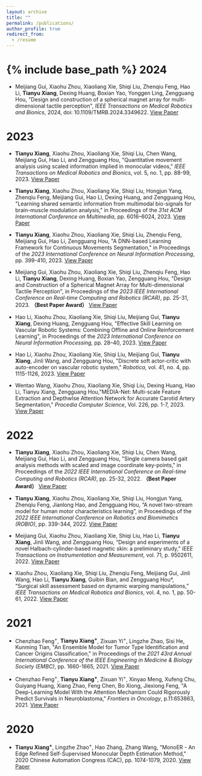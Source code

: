 ```yaml
---
layout: archive
title: ""
permalink: /publications/
author_profile: true
redirect_from:
  - /resume
---
```

{% include base_path %}
2024
====

* Meijiang Gui, Xiaohu Zhou, Xiaoliang Xie, Shiqi Liu, Zhenqiu Feng, Hao Li, **Tianyu Xiang**, Dexing Huang, Boxian Yao, Yonggen Ling, Zengguang Hou, "Design and construction of a spherical magnet array for multi-dimensional tactile perception", *IEEE Transactions on Medical Robotics and Bionics*, 2024, doi: 10.1109/TMRB.2024.3349622. [View Paper](https://ieeexplore.ieee.org/abstract/document/10381648)

2023
======
* **Tianyu Xiang**, Xiaohu Zhou, Xiaoliang Xie, Shiqi Liu, Chen Wang, Meijiang Gui, Hao Li, and Zengguang Hou, "Quantitative movement analysis using scaled information implied in monocular videos," *IEEE Transactions on Medical Robotics and Bionics*, vol. 5, no. 1, pp. 88-99, 2023. [View Paper](https://ieeexplore.ieee.org/abstract/document/10026874)

* **Tianyu Xiang**, Xiaohu Zhou, Xiaoliang Xie, Shiqi Liu, Hongjun Yang, Zhenqiu Feng, Meijiang Gui, Hao Li, Dexing Huang, and Zengguang Hou, "Learning shared semantic information from multimodal bio-signals for brain-muscle modulation analysis," in Proceedings of the *31st ACM International Conference on Multimedia*, pp. 6016–6024, 2023. [View Paper](https://dl.acm.org/doi/10.1145/3581783.3613794)

* **Tianyu Xiang**, Xiaohu Zhou, Xiaoliang Xie, Shiqi Liu, Zhenqiu Feng, Meijiang Gui, Hao Li, Zengguang Hou, "A DNN-based Learning Framework for Continuous Movements Segmentation,"  in Proceedings of the *2023 International Conference on Neural Information Processing*, pp. 399-410, 2023. [View Paper](https://link.springer.com/chapter/10.1007/978-981-99-8067-3_30)
  
* Meijiang Gui, Xiaohu Zhou, Xiaoliang Xie, Shiqi Liu, Zhenqiu Feng, Hao Li, **Tianyu Xiang**, Dexing Huang, Boxian Yao, Zengguang Hou, "Design and Construction of a Spherical Magnet Array for Multi-dimensional Tactile Perception", in Proceedings of the *2023 IEEE International Conference on Real-time Computing and Robotics (RCAR)*, pp. 25-31, 2023. **（Best Paper Award）** [View Paper](https://ieeexplore.ieee.org/abstract/document/10249496)

* Hao Li, Xiaohu Zhou, Xiaoliang Xie, Shiqi Liu, Meijiang Gui, **Tianyu Xiang**, Dexing Huang, Zengguang Hou, "Effective Skill Learning on Vascular Robotic Systems: Combining Offline and Online Reinforcement Learning", in Proceedings of the *2023 International Conference on Neural Information Processing*, pp. 28–40, 2023. [View Paper](https://link.springer.com/chapter/10.1007/978-981-99-8184-7_3)

* Hao Li, Xiaohu Zhou, Xiaoliang Xie, Shiqi Liu, Meijiang Gui, **Tianyu Xiang**, Jinli Wang, and Zengguang Hou, "Discrete soft actor-critic with auto-encoder on vascular robotic system," *Robotica*, vol. 41, no. 4, pp. 1115-1126, 2023. [View Paper](https://www.cambridge.org/core/journals/robotica/article/abs/discrete-soft-actorcritic-with-autoencoder-on-vascular-robotic-system/B4B948DF75E9B30445923603C5CD2BC5)

* Wentao Wang, Xiaohu Zhou, Xiaoliang Xie, Shiqi Liu, Dexing Huang, Hao Li, Tianyu Xiang, Zengguang Hou,"MEDIA-Net: Multi-scale Feature Extraction and DepthwIse Attention Network for Accurate Carotid Artery Segmentation," *Procedia Computer Science*, Vol. 226, pp. 1-7, 2023. [View Paper](https://www.sciencedirect.com/science/article/pii/S1877050923017957)



2022
======

* **Tianyu Xiang**, Xiaohu Zhou, Xiaoliang Xie, Shiqi Liu, Chen Wang, Meijiang Gui, Hao Li, and Zengguang Hou, "Single camera based gait analysis methods with scaled and image coordinate key-points," in Proceedings of the *2022 IEEE International Conference on Real-time Computing and Robotics (RCAR)*, pp. 25-32, 2022. **（Best Paper Award）** [View Paper](https://ieeexplore.ieee.org/abstract/document/9872256)

* **Tianyu Xiang**, Xiaohu Zhou, Xiaoliang Xie, Shiqi Liu, Hongjun Yang, Zhenqiu Feng, Jianlong Hao, and Zengguang Hou, “A novel two-stream model for human motor characteristics learning”, in Proceedings of the *2022 IEEE International Conference on Robotics and Biomimetics (ROBIO)*, pp. 339-344, 2022. [View Paper](https://ieeexplore.ieee.org/abstract/document/10011927)

* Meijiang Gui, Xiaohu Zhou, Xiaoliang Xie, Shiqi Liu, Hao Li, **Tianyu Xiang**, Jinli Wang, and Zengguang Hou, “Design and experiments of a novel Halbach-cylinder-based magnetic skin: a preliminary study,” *IEEE Transactions on Instrumentation and Measurement*, vol. 71, p. 9502611, 2022. [View Paper](https://ieeexplore.ieee.org/abstract/document/9698059)

* Xiaohu Zhou, Xiaoliang Xie, Shiqi Liu, Zhenqiu Feng, Meijiang Gui, Jinli Wang, Hao Li, **Tianyu Xiang**, Guibin Bian, and Zengguang Hou*, “Surgical skill assessment based on dynamic warping manipulations,” *IEEE Transactions on Medical Robotics and Bionics*, vol. 4, no. 1, pp. 50-61, 2022.  [View Paper](https://ieeexplore.ieee.org/abstract/document/9674046)

2021
======

* Chenzhao Feng<sup>+</sup>, **Tianyu Xiang<sup>+</sup>**, Zixuan Yi<sup>+</sup>, Lingzhe Zhao, Sisi He, Kunming Tian, "An Ensemble Model for Tumor Type Identification and Cancer Origins Classification," in Proceedings of the *2021 43rd Annual International Conference of the IEEE Engineering in Medicine & Biology Society (EMBC)*, pp. 1660-1665, 2021. [View Paper](https://ieeexplore.ieee.org/abstract/document/9629691)

* Chenzhao Feng<sup>+</sup>, **Tianyu Xiang<sup>+</sup>**, Zixuan Yi<sup>+</sup>, Xinyao Meng, Xufeng Chu, Guiyang Huang, Xiang Zhao, Feng Chen, Bo Xiong, Jiexiong Feng, "A Deep-Learning Model With the Attention Mechanism Could Rigorously Predict Survivals in Neuroblastoma," *Frontiers in Oncology*, p.11:653863, 2021. [View Paper](https://www.frontiersin.org/journals/oncology/articles/10.3389/fonc.2021.653863/full)


2020
======

* **Tianyu Xiang<sup>+</sup>**, Lingzhe Zhao<sup>+</sup>, Hao Zhang, Zhang Wang, "MonoER - An Edge Refined Self-Supervised Monocular Depth Estimation Method," 2020 Chinese Automation Congress (CAC), pp. 1074-1079, 2020. [View Paper](https://ieeexplore.ieee.org/abstract/document/9326510)
